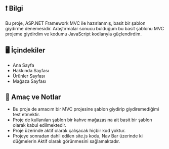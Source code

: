 ## ❗ Bilgi
Bu proje, ASP.NET Framework MVC ile hazırlanmış, basit bir şablon giydirme denemesidir. Araştırmalar sonucu bulduğum bu basit şablonu MVC projeme giydirdim ve kodumu JavaScript kodlarıyla güçlendirdim.

## 🖥️ İçindekiler
- Ana Sayfa
- Hakkında Sayfası
- Ürünler Sayfası
- Mağaza Sayfası

## 📁 Amaç ve Notlar
- Bu proje de amacım bir MVC projesine şablon giydirip giydiremediğimi test etmektir.
- Proje de kullanılan şablon bir kahve mağazasına ait basit bir şablon olarak kabul edilmektedir.
- Proje üzerinde aktif olarak çalışacak hiçbir kod yoktur.
- Projeye sonradan dahil edilen site.js kodu, Nav Bar üzerinde ki düğmelerin Aktif olarak görünmesini sağlamaktadır.
